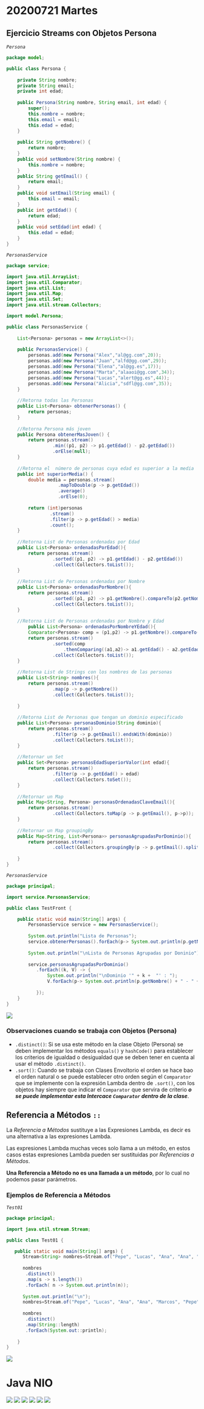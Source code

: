 # 20200721 Martes

## Ejercicio Streams con Objetos Persona


*`Persona`*

```java
package model;

public class Persona {
	
	private String nombre;
	private String email;
	private int edad;
	
	public Persona(String nombre, String email, int edad) {
		super();
		this.nombre = nombre;
		this.email = email;
		this.edad = edad;
	}
	
	public String getNombre() {
		return nombre;
	}
	public void setNombre(String nombre) {
		this.nombre = nombre;
	}
	public String getEmail() {
		return email;
	}
	public void setEmail(String email) {
		this.email = email;
	}
	public int getEdad() {
		return edad;
	}
	public void setEdad(int edad) {
		this.edad = edad;
	}
}
```

*`PersonasService`*

```java
package service;

import java.util.ArrayList;
import java.util.Comparator;
import java.util.List;
import java.util.Map;
import java.util.Set;
import java.util.stream.Collectors;

import model.Persona;

public class PersonasService {
	
	List<Persona> personas = new ArrayList<>();
	
	public PersonasService() {
		personas.add(new Persona("Alex","al@gg.com",20));				
		personas.add(new Persona("Juan","alfd@gg.com",29));
		personas.add(new Persona("Elena","al@gg.es",17));
		personas.add(new Persona("Marta","alaaoi@gg.com",34));
		personas.add(new Persona("Lucas","alert@gg.es",44));
		personas.add(new Persona("Alicia","sdfl@gg.com",35));
	}
	
	//Retorna todas las Personas
	public List<Persona> obtenerPersonas() {
		return personas;
	}
	
	//Retorna Persona más joven
	public Persona obtenerMasJoven() {
		return personas.stream()
		         .min((p1, p2) -> p1.getEdad() - p2.getEdad())
		         .orElse(null);
	}
	
	//Retorna el  número de personas cuya edad es superior a la media
	public int superiorMedia() {
		double media = personas.stream()
				   .mapToDouble(p -> p.getEdad())
				   .average()
				   .orElse(0);
		
		return (int)personas
				.stream()
				.filter(p -> p.getEdad() > media)
				.count();
	}
	
	//Retorna List de Personas ordenadas por Edad
	public List<Persona> ordenadasPorEdad(){
		return personas.stream()
		         .sorted((p1, p2) -> p1.getEdad() - p2.getEdad())
		         .collect(Collectors.toList());
	}
	
	//Retorna List de Personas ordenadas por Nombre
	public List<Persona> ordenadasPorNombre(){
		return personas.stream()
		         .sorted((p1, p2) -> p1.getNombre().compareTo(p2.getNombre()))
		         .collect(Collectors.toList());
	}
	
	//Retorna List de Personas ordenadas por Nombre y Edad
        public List<Persona> ordenadasPorNombreYEdad(){
		Comparator<Persona> comp = (p1,p2) -> p1.getNombre().compareTo(p2.getNombre());
		return personas.stream()
		         .sorted(comp
				     .thenComparing((a1,a2)-> a1.getEdad() - a2.getEdad()))
		         .collect(Collectors.toList());
	}
	
    //Retorna List de Strings con los nombres de las personas
	public List<String> nombres(){
		return personas.stream()
				 .map(p -> p.getNombre())
				 .collect(Collectors.toList());
		
	}
	
	//Retorna List de Personas que tengan un dominio especificado
	public List<Persona> personasDominio(String dominio){
		return personas.stream()
				 .filter(p -> p.getEmail().endsWith(dominio))
				 .collect(Collectors.toList());
	}
	
	//Retornar un Set
	public Set<Persona> personasEdadSuperiorValor(int edad){
		return personas.stream()
				 .filter(p -> p.getEdad() > edad)
				 .collect(Collectors.toSet());
	}
	
	//Retornar un Map
	public Map<String, Persona> personasOrdenadasClaveEmail(){
		return personas.stream()
				 .collect(Collectors.toMap(p -> p.getEmail(), p->p));
	}
	
	//Retornar un Map groupingBy
	public Map<String, List<Persona>> personasAgrupadasPorDominio(){
		return personas.stream()
				 .collect(Collectors.groupingBy(p -> p.getEmail().split("[.]")[1]));
		
	}	
}
```

*`PersonasService`*

```java
package principal;

import service.PersonasService;

public class TestFront {

	public static void main(String[] args) {
		PersonasService service = new PersonasService();
		
		System.out.println("Lista de Personas");
		service.obtenerPersonas().forEach(p-> System.out.println(p.getNombre() + " - " + p.getEmail() + " - " + p.getEmail()));
		
		System.out.println("\nLista de Personas Agrupadas por Doninio");
		
		service.personasAgrupadasPorDominio()
		   .forEach((k, V) -> {
			   System.out.println("\nDominio '" + k +  "' : ");
			   V.forEach(p-> System.out.println(p.getNombre() + " - " + p.getEmail() + " - " + p.getEmail()));
			   
		   });
	}
}
```

<img src="images/20200721-01.png">

### Observaciones cuando se trabaja con Objetos (Persona)

* `.distinct()`: Si se usa este método en la clase Objeto (Persona) se deben implementar los métodos `equals()` y `hashCode()` para establecer los criterios de igualdad o desigualdad que se deben tener en cuenta al usar el método `.distinct()`.
* `.sort()`: Cuando se trabaja con Clases Envoltorio el orden se hace bao el orden natural o se puede establecer otro orden según el `Comparator` que se implemente con la expresión Lambda dentro de `.sort()`, con los objetos hay siempre que indicar el  `Comparator` que servira de criterio ***o se puede implementar esta Intercace `Comparator` dentro de la clase***.

## Referencia a Métodos `::`

La *Referencia a Métodos* sustituye a las Expresiones Lambda, es decir es una alternativa a las expresiones Lambda.

Las expresiones Lambda muchas veces solo llama a un método, en estos casos estas expresiones Lambda pueden ser sustituidas por *Referencias a Métodos*.

**Una Referencia a Método no es una llamada a un método**, por lo cual no podemos pasar parámetros.

### Ejemplos de Referencia a Métodos

*`Test01`*
```java
package principal;

import java.util.stream.Stream;

public class Test01 {

   public static void main(String[] args) {
      Stream<String> nombres=Stream.of("Pepe", "Lucas", "Ana", "Ana", "Marcos", "Pepe", "Marta", "Juan", "Lucas");
		
      nombres
	   .distinct()
	   .map(s -> s.length())
	   .forEach( n -> System.out.println(n));
		
      System.out.println("\n");
      nombres=Stream.of("Pepe", "Lucas", "Ana", "Ana", "Marcos", "Pepe", "Marta", "Juan", "Lucas");
		
      nombres
	   .distinct()
	   .map(String::length)
	   .forEach(System.out::println);
	   
    }
}
```

<img src="images/20200721-02.png">

# Java NIO

<img src="../images/M2-07-01.png">

<img src="../images/M2-07-02.png">

<img src="../images/M2-07-03.png">

<img src="../images/M2-07-04.png">

<img src="../images/M2-07-05.png">

<img src="../images/M2-07-06.png">
